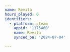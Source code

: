 ```yaml
---
name: Revita
hours_played: 0
identifiers:
  - platform: steam
    appid: '1175460'
    name: Revita
    synced_on: '2024-07-04'

---
```

